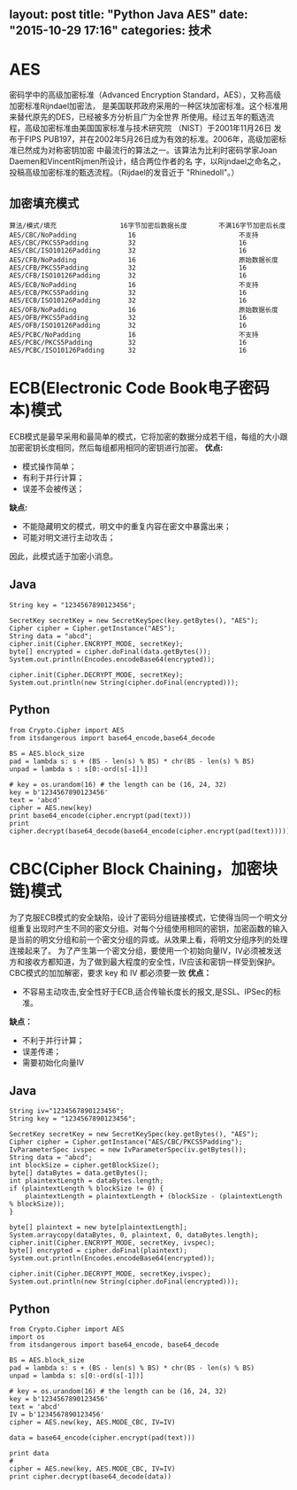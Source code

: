 layout: post
title: "Python Java AES"
date: "2015-10-29 17:16"
categories: 技术
---
# AES
密码学中的高级加密标准（Advanced Encryption Standard，AES），又称高级加密标准Rijndael加密法，
是美国联邦政府采用的一种区块加密标准。这个标准用来替代原先的DES，已经被多方分析且广为全世界
所使用。经过五年的甄选流程，高级加密标准由美国国家标准与技术研究院 （NIST）于2001年11月26日
发布于FIPS PUB197，并在2002年5月26日成为有效的标准。2006年，高级加密标准已然成为对称密钥加密
中最流行的算法之一。该算法为比利时密码学家Joan Daemen和VincentRijmen所设计，结合两位作者的名
字，以Rijndael之命名之，投稿高级加密标准的甄选流程。（Rijdael的发音近于 "Rhinedoll"。）
## 加密填充模式
```
算法/模式/填充                16字节加密后数据长度        不满16字节加密后长度
AES/CBC/NoPadding             16                          不支持
AES/CBC/PKCS5Padding          32                          16
AES/CBC/ISO10126Padding       32                          16
AES/CFB/NoPadding             16                          原始数据长度
AES/CFB/PKCS5Padding          32                          16
AES/CFB/ISO10126Padding       32                          16
AES/ECB/NoPadding             16                          不支持
AES/ECB/PKCS5Padding          32                          16
AES/ECB/ISO10126Padding       32                          16
AES/OFB/NoPadding             16                          原始数据长度
AES/OFB/PKCS5Padding          32                          16
AES/OFB/ISO10126Padding       32                          16
AES/PCBC/NoPadding            16                          不支持
AES/PCBC/PKCS5Padding         32                          16
AES/PCBC/ISO10126Padding      32                          16

```

# ECB(Electronic Code Book电子密码本)模式
ECB模式是最早采用和最简单的模式，它将加密的数据分成若干组，每组的大小跟加密密钥长度相同，然后每组都用相同的密钥进行加密。
**优点:**
- 模式操作简单；
- 有利于并行计算；
- 误差不会被传送；

**缺点:**
- 不能隐藏明文的模式，明文中的重复内容在密文中暴露出来；
- 可能对明文进行主动攻击；

因此，此模式适于加密小消息。
## Java
```
String key = "1234567890123456";

SecretKey secretKey = new SecretKeySpec(key.getBytes(), "AES");
Cipher cipher = Cipher.getInstance("AES");
String data = "abcd";
cipher.init(Cipher.ENCRYPT_MODE, secretKey);
byte[] encrypted = cipher.doFinal(data.getBytes());
System.out.println(Encodes.encodeBase64(encrypted));

cipher.init(Cipher.DECRYPT_MODE, secretKey);
System.out.println(new String(cipher.doFinal(encrypted)));
```
## Python
```
from Crypto.Cipher import AES
from itsdangerous import base64_encode,base64_decode

BS = AES.block_size
pad = lambda s: s + (BS - len(s) % BS) * chr(BS - len(s) % BS)
unpad = lambda s : s[0:-ord(s[-1])]

# key = os.urandom(16) # the length can be (16, 24, 32)
key = b'1234567890123456'
text = 'abcd'
cipher = AES.new(key)
print base64_encode(cipher.encrypt(pad(text)))
print cipher.decrypt(base64_decode(base64_encode(cipher.encrypt(pad(text)))))
```
# CBC(Cipher Block Chaining，加密块链)模式
为了克服ECB模式的安全缺陷，设计了密码分组链接模式，它使得当同一个明文分组重复出现时产生不同的密文分组。对每个分组使用相同的密钥，加密函数的输入是当前的明文分组和前一个密文分组的异或。从效果上看，将明文分组序列的处理连接起来了。
为了产生第一个密文分组，要使用一个初始向量IV，IV必须被发送方和接收方都知道，为了做到最大程度的安全性，IV应该和密钥一样受到保护。
CBC模式的加加解密，要求 key 和 IV 都必须要一致
**优点：**
- 不容易主动攻击,安全性好于ECB,适合传输长度长的报文,是SSL、IPSec的标准。

**缺点：**
- 不利于并行计算；
- 误差传递；
- 需要初始化向量IV

## Java
```
String iv="1234567890123456";
String key = "1234567890123456";

SecretKey secretKey = new SecretKeySpec(key.getBytes(), "AES");
Cipher cipher = Cipher.getInstance("AES/CBC/PKCS5Padding");
IvParameterSpec ivspec = new IvParameterSpec(iv.getBytes());
String data = "abcd";
int blockSize = cipher.getBlockSize();
byte[] dataBytes = data.getBytes();
int plaintextLength = dataBytes.length;
if (plaintextLength % blockSize != 0) {
    plaintextLength = plaintextLength + (blockSize - (plaintextLength % blockSize));
}

byte[] plaintext = new byte[plaintextLength];
System.arraycopy(dataBytes, 0, plaintext, 0, dataBytes.length);
cipher.init(Cipher.ENCRYPT_MODE, secretKey, ivspec);
byte[] encrypted = cipher.doFinal(plaintext);
System.out.println(Encodes.encodeBase64(encrypted));

cipher.init(Cipher.DECRYPT_MODE, secretKey,ivspec);
System.out.println(new String(cipher.doFinal(encrypted)));
```
## Python
```
from Crypto.Cipher import AES
import os
from itsdangerous import base64_encode, base64_decode

BS = AES.block_size
pad = lambda s: s + (BS - len(s) % BS) * chr(BS - len(s) % BS)
unpad = lambda s: s[0:-ord(s[-1])]

# key = os.urandom(16) # the length can be (16, 24, 32)
key = b'1234567890123456'
text = 'abcd'
IV = b'1234567890123456'
cipher = AES.new(key, AES.MODE_CBC, IV=IV)

data = base64_encode(cipher.encrypt(pad(text)))

print data
#
cipher = AES.new(key, AES.MODE_CBC, IV=IV)
print cipher.decrypt(base64_decode(data))
```
